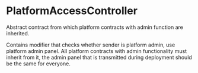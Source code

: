 # PlatformAccessController

Abstract contract from which platform contracts with admin function are inherited.

Contains modifier that checks whether sender is platform admin, use platform admin panel. All platform contracts with admin functionality must inherit from it, the admin panel that is transmitted during deployment should be the same for everyone.